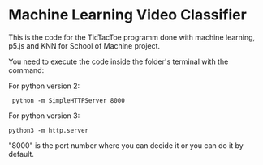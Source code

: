 # Machine Learning Video Classifier

This is the code for the TicTacToe programm done with machine learning, p5.js and KNN for School of Machine project.

You need to execute the code inside the folder's terminal with the command:

For python version 2: 

``` python -m SimpleHTTPServer 8000```

For python version 3:

```python3 -m http.server```

"8000" is the port number where you can decide it or you can do it by default.
